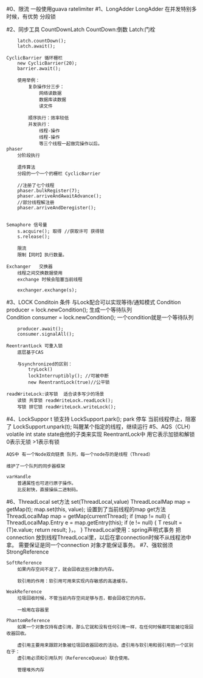 #0、限流
     一般使用guava  ratelimiter
#1、LongAdder
    LongAdder 在并发特别多时候，有优势
        分段锁
    
#2、同步工具
    CountDownLatch
        CountDown:倒数
        Latch:门栓
        
        latch.countDown();
        latch.await();
        
    CyclicBarrier 循环栅栏
        new CyclicBarrier(20);
        barrier.await();
        
        使用举例：
            复杂操作分三步： 
                网络读数据
                数据库读数据
                读文件
                
            顺序执行：效率较低
            并发执行：
                线程-操作
                线程-操作
                等三个线程一起做完操作以后。
    phaser
        分阶段执行
        
        遗传算法
        分段的一个一个的栅栏 CyclicBarrier
        
        //注册了七个线程
        phaser.bulkRegister(7);
        phaser.arriveAndAwaitAdvance();
        //部分线程解注册
        phaser.arriveAndDeregister();
         
         
    Semaphore 信号量
        s.acquire(); 取得 //获取许可 获得锁
        s.release();
        
        限流
        限制【同时】执行数量。
        
    Exchanger   交换器
        线程之间交换数据使用
        exchange 时候会阻塞当前线程
        
        exchanger.exchange(s);
    
#3、LOCK
    Conditoin 条件
        与Lock配合可以实现等待/通知模式
        Condition producer = lock.newCondition();  生成一个等待队列  
        Condition consumer = lock.newCondition();  一个condition就是一个等待队列
        
        producer.await();
        consumer.signalAll();
    
    ReentrantLock 可重入锁
        底层基于CAS
        
        与synchronized的区别：
            tryLock()
            lockInterruptibly(); //可被中断
            new ReentrantLock(true)//公平锁
            
    readWriteLock:读写锁  适合读多写少的场景
        读锁 共享锁 readWriteLock.readLock();
        写锁 排它锁 readWriteLock.writeLock();
#4、LockSuppor t 锁支持
    LockSupport.park(); 
        park 停车 当前线程停止，阻塞了
    LockSupport.unpark(t); 
        叫醒某个指定的线程，继续运行
#5、AQS（CLH）
    volatile int state
        state由他的子类来实现
        ReentrantLock中 用它表示加锁和解锁 0表示无锁 >1表示有锁
    
    AQS中 有一个Node双向链表 队列，每一个node存的是线程（Thread）    
    
    维护了一个队列的同步器框架
        
    varHandle
        普通属性也可进行原子操作。
        比反射快，直接操纵二进制码。
#6、ThreadLocal
    set方法
        set(ThreadLocal,value)
        ThreadLocalMap map = getMap(t);
        map.set(this, value);
        设置到了当前线程的map
    get方法
         ThreadLocalMap map = getMap(currentThread);
         if (map != null) {
            ThreadLocalMap.Entry e = map.getEntry(this);
            if (e != null) {
                T result = (T)e.value;
                return result;
            }，。
         }
    ThreadLocal使用：spring声明式事务
        把connection 放到线程ThreadLocal里，以后在拿connection时候不从线程池中拿。
        需要保证是同一个connection 对象才能保证事务。
#7、强软弱须
    StrongReference
        
    SoftReference
        如果内存空间不足了，就会回收这些对象的内存。
        
        软引用的作用：软引用可用来实现内存敏感的高速缓存。
        
    WeakReference
        垃圾回收时候，不管当前内存空间足够与否，都会回收它的内存。
        
        一般用在容器里
        
    PhantomReference
        如果一个对象仅持有虚引用，那么它就和没有任何引用一样，在任何时候都可能被垃圾回收器回收。
       
        虚引用主要用来跟踪对象被垃圾回收器回收的活动。虚引用与软引用和弱引用的一个区别在于：
        虚引用必须和引用队列（ReferenceQueue）联合使用。
        
        管理堆外内存